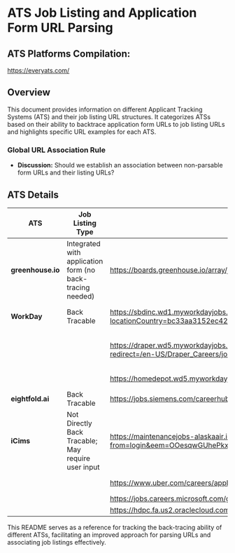 # ATS Job Listing and Application Form URL Parsing

## ATS Platforms Compilation:
https://everyats.com/

## Overview
This document provides information on different Applicant Tracking Systems (ATS) and their job listing URL structures. It categorizes ATSs based on their ability to backtrace application form URLs to job listing URLs and highlights specific URL examples for each ATS.

### Global URL Association Rule
- **Discussion:** Should we establish an association between non-parsable form URLs and their listing URLs?

## ATS Details

| ATS              | Job Listing Type | Form URL | Listing URL |
|-----------------|-----------------|----------|-------------|
| **greenhouse.io** | Integrated with application form (no back-tracing needed) | https://boards.greenhouse.io/array/jobs/5440151004?gh_jid=5440151004 | N/A |
| **WorkDay** | Back Tracable | https://sbdinc.wd1.myworkdayjobs.com/en-US/Stanley_Black_Decker_Career_Site/job/Fullerton%2C-CA%2C-United-States/Sr-Quality-Engineer_REQ-1000031428/apply/applyManually?locationCountry=bc33aa3152ec42d4995f4791a106ed09 | https://sbdinc.wd1.myworkdayjobs.com/en-US/Stanley_Black_Decker_Career_Site/details/Sr-Quality-Engineer_REQ-1000031428 |
|  |  | https://draper.wd5.myworkdayjobs.com/en-US/Draper_Careers/job/Cambridge%2C-MA/Group-Leader---Electromechanical-Integration---Test_JR000678/apply/applyManually?redirect=/en-US/Draper_Careers/job/Cambridge%252C-MA/Software-Engineering-Intern_JR000640/apply/useMyLastApplication?source=LinkedIn | https://draper.wd5.myworkdayjobs.com/en-US/Draper_Careers/details/Group-Leader---Electromechanical-Integration---Test_JR000678 / https://draper.wd5.myworkdayjobs.com/en-US/Draper_Careers/details/Software-Engineering-Intern_JR000640 |
|  |  | https://homedepot.wd5.myworkdayjobs.com/en-US/CareerDepot/job/GEORGIA---VIRTUAL---GA01/PRODUCT-MANAGEMENT-SR-MANAGER_Req134531/apply/applyManually | https://homedepot.wd5.myworkdayjobs.com/CareerDepot/details/PRODUCT-MANAGEMENT-SR-MANAGER_Req134531 |
| **eightfold.ai** | Back Tracable | https://jobs.siemens.com/careerhub/explore/jobs/563156123119367?show_apply=1 | https://jobs.siemens.com/careerhub/explore/jobs/563156123119367 |
| **iCims** | Not Directly Back Tracable; May require user input | https://maintenancejobs-alaskaair.icims.com/jobs/13846/aircraft-technician---anc/candidate?from=login&eem=OOesqwGUhePkxOiJbrU6d6x2%252B%252BlWzFTuA%252FGsXhfTG4A%253D&code=3c1b8f81e37ad3cb7d3667b37525ffb673d12a8e87dab5f0083c5609091bb3af | https://careers.alaskaair.com/anchorage-ak/aircraft-technician-anc/89893B7DD31041A9BE8BA110EB803D57/job/ |
|  |  | https://www.uber.com/careers/apply/form/139574 | https://www.uber.com/global/en/careers/list/139574/?uclick_id=82751eea-d7e1-46b8-b946-e7c52e588f82 |
|  |  | https://jobs.careers.microsoft.com/global/en/apply?Job_id=1806146&utm_source=Microsoft%20Global%20Careers%20Site&utm_campaign=Microsoft%20Global%20Careers%20Site | https://jobs.careers.microsoft.com/global/en/job/1806146 |
|  |  | https://hdpc.fa.us2.oraclecloud.com/hcmUI/CandidateExperience/en/sites/CampusHiring/requisitions/preview/140897/apply/email?mode=location | https://higher.gs.com/roles/140897 |

This README serves as a reference for tracking the back-tracing ability of different ATSs, facilitating an improved approach for parsing URLs and associating job listings effectively.
